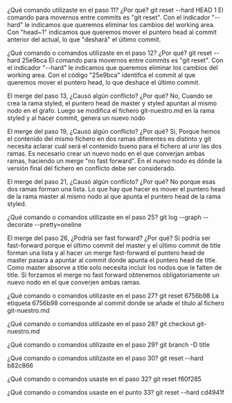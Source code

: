 ¿Qué comando utilizaste en el paso 11? ¿Por qué?
git reset --hard HEAD 1
El comando para movernos entre commits es "git reset". 
Con el indicador "--hard" le indicamos que queremos eliminar los cambios del working area.
Con "head~1" indicamos que queremos mover el puntero head al commit anterior del actual,
lo que "deshará" el último commit.

¿Qué comando o comandos utilizaste en el paso 12? ¿Por qué?
git reset --hard 25e9bca
El comando para movernos entre commits es "git reset". 
Con el indicador "--hard" le indicamos que queremos eliminar los cambios del working area.
Con el código "25e9bca" identifca el commit al que queremos mover el puntero head, lo que deshace el último commit.

El merge del paso 13, ¿Causó algún conflicto? ¿Por qué?
No, Cuando se crea la rama styled, el puntero head de master y styled apuntan al mismo nodo en el grafo. 
Luego se modifica el fichero git-nuestro.md en la rama styled y al hacer commit, genera un nuevo nodo 

El merge del paso 19, ¿Causó algún conflicto? ¿Por qué?
Si, Porque hemos el contenido del mismo fichero en dos ramas diferentes es distinto y git necesita 
aclarar cuál será el contenido bueno para el fichero al unir las dos ramas. 
Es necesario crear un nuevo nodo en el que converjan ambas ramas, haciendo un merge "no fast forward". 
En el nuevo nodo es dónde la versión final del fichero en conflicto debe ser considerado.

El merge del paso 21, ¿Causó algún conflicto? ¿Por qué?
No porque esas dos ramas forman una lista.
Lo que hay que hacer es mover el puntero head de la rama master al mismo nodo al que apunta el puntero head de la rama styled.

¿Qué comando o comandos utilizaste en el paso 25?
git log --graph --decorate --pretty=oneline

El merge del paso 26, ¿Podría ser fast forward? ¿Por qué?
Si podría ser fast-forward porque el último commit del master y el último commit de title forman una lista y
al hacer un merge fast-forward el puntero head de master pasara a apuntar al commit donde apunta el puntero head de title.
Como master absorve a title solo necesita incluir los nodos que le falten de title.
Si forzamos el merge no fast forward obtenemos obligatoriamente un nuevo nodo en el que converjen ambas ramas.

¿Qué comando o comandos utilizaste en el paso 27?
git reset 6756b98
La etiqueta 6756b98 corresponde al commit donde se añade el título al fichero git-nuestro.md

¿Qué comando o comandos utilizaste en el paso 28?
git checkout git-nuestro.md

¿Qué comando o comandos utilizaste en el paso 29?
git branch -D title

¿Qué comando o comandos utilizaste en el paso 30?
git reset --hard b82c866

¿Qué comando o comandos usaste en el paso 32?
git reset f60f285

¿Qué comando o comandos usaste en el punto 33?
git reset --hard cd4941f
